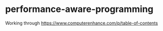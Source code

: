 # performance-aware-programming
Working through https://www.computerenhance.com/p/table-of-contents
